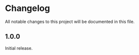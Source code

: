# Changelog

All notable changes to this project will be documented in this file.

## 1.0.0

Initial release.